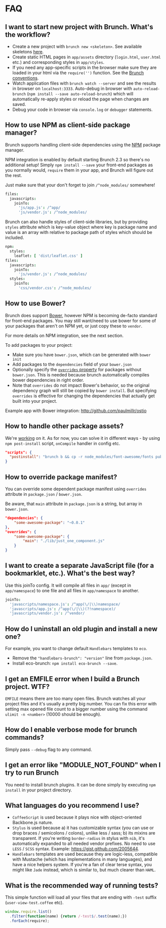 # FAQ

## I want to start new project with Brunch. What's the workflow?

* Create a new project with `brunch new <skeleton>`. See available skeletons [here](http://brunch.io/skeletons).
* Create static HTML pages in `app/assets` directory (`login.html`, `user.html` etc.) and corresponding styles in `app/styles`.
* If you need any app-specific scripts in the browser make sure they are loaded in your html via the `require('')` function. See the [Brunch conventions](./docs#conventions).
* Watch application files with `brunch watch --server` and see the results in browser on `localhost:3333`. Auto-debug in browser with `auto-reload-brunch` (`npm install --save auto-reload-brunch`) which will automatically re-apply styles or reload the page when changes are saved.
* Debug your code in browser via `console.log` or `debugger` statements.

## How to use NPM as client-side package manager?

Brunch supports handling client-side dependencies using the [NPM](https://npmjs.com) package manager.

NPM integration is enabled by default starting Brunch 2.3 so there's no additional setup!
Simply `npm install --save` your front-end packages as you normally would, `require` them in your app, and Brunch will figure out the rest.

Just make sure that your don't forget to join `/^node_modules/` somewhere!

```coffeescript
files:
  javascripts:
    joinTo:
      'js/app.js': /^app/
      'js/vendor.js': /^node_modules/
```

Brunch can also handle styles of client-side libraries, but by providing `styles` attribute which is key-value object where key is package name and value is an array with relative to package path of styles which should be included.

```coffeescript
npm:
  styles:
    leaflet: [ 'dist/leaflet.css' ]
files:
  javascripts:
    joinTo:
      'js/vendor.js': /^node_modules/
  styles:
    joinTo:
      'css/vendor.css': /^node_modules/
```

## How to use Bower?

Brunch does support [Bower](http://bower.io), however NPM is becoming de-facto standard for front-end packages.
You may still want/need to use bower for some of your packages that aren't on NPM yet, or just copy these to `vendor`.

For more details on NPM integration, see the next section.

To add packages to your project:

* Make sure you have `bower.json`, which can be generated with `bower init`
* Add packages to the `dependencies` field of your `bower.json`
* Optionally specify the [`overrides` property](https://github.com/paulmillr/read-components#read-components) for packages without `bower.json`. This is needed because brunch automatically compiles bower dependencies in right order.
* Note that `overrides` do not impact Bower's behavior, so the original dependency graph will still be copied by `bower install`. But specifying `overrides` is effective for changing the dependencies that actually get built into your project.

Example app with Bower integration: http://github.com/paulmillr/ostio

## How to handle other package assets?

We're [working](https://github.com/brunch/brunch/issues/633) on it. As for now, you can solve it in different ways - by using `npm post-install` script, `onCompile` handler in config etc.

```json
"scripts": {
  "postinstall": "brunch b && cp -r node_modules/font-awesome/fonts public/fonts"
}
```

## How to override package manifest?

You can override some dependent package manifest using `overrides` attribute in `package.json` / `bower.json`.

Be aware, that `main` attribute in `package.json` is a string, but array in `bower.json`.

```json
"dependencies": {
    "some-awesome-package": "~0.0.1"
},
"overrides": {
    "some-awesome-package": {
        "main": "./lib/just_one_component.js"
    }
}
```

## I want to create a separate JavaScript file (for a bookmarklet, etc.). What's the best way?

Use this joinTo config. It will compile all files in `app/` (except in `app/namespace`) to one file and all files in `app/namespace` to another.

```coffeescript
joinTo:
  'javascripts/namespace.js': /^app(\/|\\)namespace/
  'javascripts/app.js': /^app(\/|\\)(?!namespace)/
  'javascripts/vendor.js': /^vendor/
```

## How do I uninstall an old plugin and install a new one?

For example, you want to change default `Handlebars` templates to `eco`.

* Remove the `"handlebars-brunch": "version"` line from `package.json`.
* Install eco-brunch: `npm install eco-brunch --save`.

## I get an EMFILE error when I build a Brunch project. WTF?

`EMFILE` means there are too many open files.
Brunch watches all your project files and it's usually a pretty big number.
You can fix this error with setting max opened file count to a bigger number
using the command `ulimit -n <number>` (10000 should be enough).

## How do I enable verbose mode for brunch commands?

Simply pass `--debug` flag to any command.

## I get an error like "MODULE_NOT_FOUND" when I try to run Brunch

You need to install brunch plugins. It can be done simply by executing `npm install` in your project directory.

## What languages do you recommend I use?

* `CoffeeScript` is used because it plays nice with object-oriented Backbone.js nature.
* `Stylus` is used because a) it has customizable syntax (you can use or drop braces / semicolons / colons), unlike less / sass; b) its mixins are transparent. If you're writing `border-radius` in stylus with `nib`, it's automatically expanded to all needed vendor prefixes. No need to use `LESS` / `SCSS` syntax. Example: https://gist.github.com/2005644.
* `Handlebars` templates are used because they are logic-less, compatible with Mustache (which has implementations in many languages), and have a nice helpers system. If you're a fan of clear terse syntax, you might like `Jade` instead, which is similar to, but much clearer than `HAML`.

## What is the recommended way of running tests?

This simple function will load all your files that are ending with `-test` suffix (`user-view-test.coffee` etc).

```javascript
window.require.list()
  .filter(function(name) {return /-test$/.test(name);})
  .forEach(require);
```
